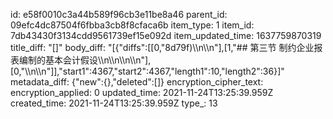 id: e58f0010c3a44b589f96cb3e11be8a46
parent_id: 09efc4dc87504f6fbba3cb8f8cfaca6b
item_type: 1
item_id: 7db43430f3134cdd9561739ef15e092d
item_updated_time: 1637759870319
title_diff: "[]"
body_diff: "[{\"diffs\":[[0,\"8d79f)\\\n\\\n\"],[1,\"## 第三节 制约企业报表编制的基本会计假设\\\n\\\n\\\n\\\n\"],[0,\"\\\n\\\n\"]],\"start1\":4367,\"start2\":4367,\"length1\":10,\"length2\":36}]"
metadata_diff: {"new":{},"deleted":[]}
encryption_cipher_text: 
encryption_applied: 0
updated_time: 2021-11-24T13:25:39.959Z
created_time: 2021-11-24T13:25:39.959Z
type_: 13